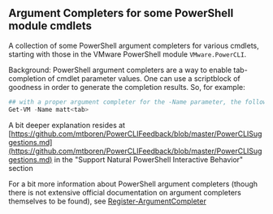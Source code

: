 ## Argument Completers for some PowerShell module cmdlets

A collection of some PowerShell argument completers for various cmdlets, starting with those in the VMware PowerShell module `VMware.PowerCLI`.

Background: PowerShell argument completers are a way to enable tab-completion of cmdlet parameter values.  One can use a scriptblock of goodness in order to generate the completion results.  So, for example:
``` PowerShell
## with a proper argument completer for the -Name parameter, the following cycles through VMs whose name match the given string, live, from the given virtual infrastructure
Get-VM -Name matt<tab>
```

A bit deeper explanation resides at [https://github.com/mtboren/PowerCLIFeedback/blob/master/PowerCLISuggestions.md](https://github.com/mtboren/PowerCLIFeedback/blob/master/PowerCLISuggestions.md) in the "Support Natural PowerShell Interactive Behavior" section

For a bit more information about PowerShell argument completers (though there is not extensive official documentation on argument completers themselves to be found), see [Register-ArgumentCompleter
](https://docs.microsoft.com/en-us/powershell/module/microsoft.powershell.core/register-argumentcompleter)